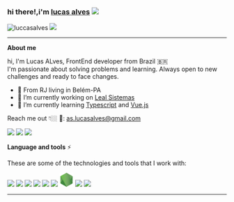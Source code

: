 ### hi there!,i'm [lucas alves](https://luccasalves.github.io/) <img src="https://raw.githubusercontent.com/kaueMarques/kaueMarques/master/hi.gif" width="30px">
<div>
<img  height="180em" src="https://github-readme-stats.vercel.app/api?username=luccasalves&show_icons=true&theme=dracula" alt="luccasalves"/> 
<img height="180em" src="https://github-readme-stats.vercel.app/api/top-langs/?username=luccasalves&&layout=compact&theme=dracula"(https://github.com/luccasalves/github-readme-stats)>
</div>
<hr>

  **About me**
  
  hi, I'm Lucas ALves, FrontEnd developer from Brazil 🇧🇷
  <br>
  I'm passionate about solving problems and learning. Always open to new challenges and ready to face changes.
  <br>
  
  - 📍 From RJ living in Belém-PA
  - 🔭 I’m currently working on [Leal Sistemas](https://br.linkedin.com/company/lealsistemas)
  - 🌱 I’m currently learning [Typescript](https://www.typescriptlang.org/) and [Vue.js](https://vuejs.org/)
  
   Reach me out 👇🏼
   📨: as.lucasalves@gmail.com
  <div>
    <a href="" target="_blank"><img src="https://img.icons8.com/color/38/000000/linkedin.png"/></a>
    <a href="" target="_blank"><img src="https://img.icons8.com/fluent/38/000000/instagram-new.png"/></a>
    <a href="" target="_blank"><img src="https://img.icons8.com/color/38/000000/codepen.png"/></a>
  </div>

**Language and tools** ⚡

These are some of the technologies and tools that I work with:

<div>
  <img src="https://img.icons8.com/color/32/000000/javascript--v1.png"/>
  <img src="https://img.icons8.com/color/32/000000/typescript.png"/>
  <img src="https://img.icons8.com/color/32/000000/html-5--v1.png"/>
  <img src="https://img.icons8.com/color/32/000000/css3.png"/>
  <img src="https://img.icons8.com/color/32/000000/vue-js.png"/>
  <img src="https://v0-17.quasar-framework.org/images/quasar-logo-big.png" width="32px">
  <img src="https://raw.githubusercontent.com/github/explore/80688e429a7d4ef2fca1e82350fe8e3517d3494d/topics/nodejs/nodejs.png" width="32px">
  <img src="https://cdn.iconscout.com/icon/free/png-256/firebase-1-282796.png" width="32px">
  
  <img src="https://img.icons8.com/color/32/000000/sass.png"/>
</div>
<hr>



   
 
